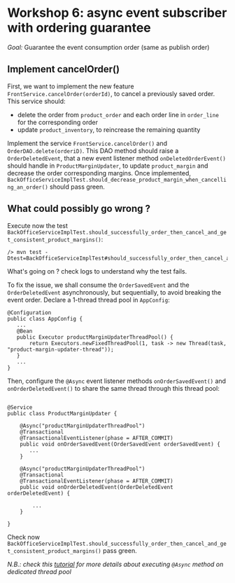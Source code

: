 # Workshop 6: async event subscriber with ordering guarantee

_Goal:_ 
Guarantee the event consumption order (same as publish order)

## Implement cancelOrder()

First, we want to implement the new feature `FrontService.cancelOrder(orderId)`, to cancel a previously saved order.
This service should:
* delete the order from `product_order` and each order line in `order_line` for the corresponding order
* update `product_inventory`, to reincrease the remaining quantity

Implement the service `FrontService.cancelOrder()` and `OrderDAO.delete(orderiD)`. This DAO method should raise a `OrderDeletedEvent`, that a new event listener method `onDeletedOrderEvent()` should handle in `ProductMarginUpdater`, to update `product_margin` and decrease the order corresponding margins.
Once implemented, `BackOfficeServiceImplTest.should_decrease_product_margin_when_cancelling_an_order()` should pass green.


## What could possibly go wrong ?

Execute now the test `BackOfficeServiceImplTest.should_successfully_order_then_cancel_and_get_consistent_product_margins()`:
```
/> mvn test -Dtest=BackOfficeServiceImplTest#should_successfully_order_then_cancel_and_get_consistent_product_margins
```
What's going on ? check logs to understand why the test fails.

To fix the issue, we shall consume the `OrderSavedEvent` and the `OrderDeletedEvent` asynchronously, but sequentially, to avoid breaking the event order. Declare a 1-thread thread pool in `AppConfig`:
```
@Configuration
public class AppConfig {
   ...
   @Bean
   public Executor productMarginUpdaterThreadPool() {
       return Executors.newFixedThreadPool(1, task -> new Thread(task, "product-margin-updater-thread"));
   }
   ...
}
```
Then, configure the `@Async` event listener methods `onOrderSavedEvent()` and `onOrderDeletedEvent()` to share the same thread through this thread pool:
```

@Service
public class ProductMarginUpdater {

    @Async("productMarginUpdaterThreadPool")
    @Transactional
    @TransactionalEventListener(phase = AFTER_COMMIT)
    public void onOrderSavedEvent(OrderSavedEvent orderSavedEvent) {
       ...
    }

    @Async("productMarginUpdaterThreadPool")
    @Transactional
    @TransactionalEventListener(phase = AFTER_COMMIT)
    public void onOrderDeletedEvent(OrderDeletedEvent orderDeletedEvent) {
        
        ...
    }
    
}
```

Check now `BackOfficeServiceImplTest.should_successfully_order_then_cancel_and_get_consistent_product_margins()` pass green.

*N.B.: check this [tutorial](https://www.baeldung.com/spring-async#override-the-executor-at-the-method-level) for more details about executing `@Async` method on dedicated thread pool*
